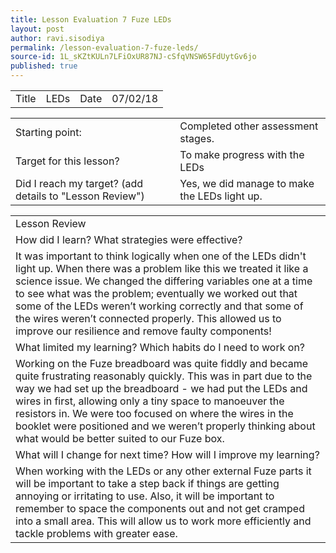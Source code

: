 ```yaml
---
title: Lesson Evaluation 7 Fuze LEDs
layout: post
author: ravi.sisodiya
permalink: /lesson-evaluation-7-fuze-leds/
source-id: 1L_sKZtKULn7LFiOxUR87NJ-cSfqVNSW65FdUytGv6jo
published: true
---
```

<table>
  <tr>
    <td>Title</td>
    <td>LEDs</td>
    <td>Date</td>
    <td>07/02/18</td>
  </tr>
</table>


<table>
  <tr>
    <td>Starting point:</td>
    <td>Completed other assessment stages.</td>
  </tr>
  <tr>
    <td>Target for this lesson?</td>
    <td>To make progress with the LEDs</td>
  </tr>
  <tr>
    <td>Did I reach my target? 
(add details to "Lesson Review")</td>
    <td>Yes, we did manage to make the LEDs light up.</td>
  </tr>
</table>


<table>
  <tr>
    <td>Lesson Review</td>
  </tr>
  <tr>
    <td>How did I learn? What strategies were effective? </td>
  </tr>
  <tr>
    <td>It was important to think logically when one of the LEDs didn't light up. When there was a problem like this we treated it like a science issue. We changed the differing variables one at a time to see what was the problem; eventually we worked out that some of the LEDs weren’t working correctly and that some of the wires weren’t connected properly. This allowed us to improve our resilience and remove faulty components! </td>
  </tr>
  <tr>
    <td>What limited my learning? Which habits do I need to work on? </td>
  </tr>
  <tr>
    <td>Working on the Fuze breadboard was quite fiddly and became quite frustrating reasonably quickly. This was in part due to the way we had set up the breadboard - we had put the LEDs and wires in first, allowing only a tiny space to manoeuver the resistors in. We were too focused on where the wires in the booklet were positioned and we weren’t properly thinking about what would be better suited to our Fuze box. </td>
  </tr>
  <tr>
    <td>What will I change for next time? How will I improve my learning?</td>
  </tr>
  <tr>
    <td>When working with the LEDs or any other external Fuze parts it will be important to take a step back if things are getting annoying or irritating to use. Also, it will be important to remember to space the components out and not get cramped into a small area. This will allow us to work more efficiently and tackle problems with greater ease. </td>
  </tr>
</table>


